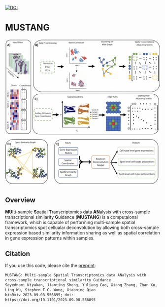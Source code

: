 [![DOI](https://zenodo.org/badge/326273034.svg)](https://zenodo.org/badge/latestdoi/326273034)
# MUSTANG
![GitHub Logo](/Miscel/Fig1_A4_cropped.png)
## Overview
**MU**lti-sample **S**patial **T**ranscriptomics data **AN**alysis with cross-sample transcriptional similarity **G**uidance (**MUSTANG**) is a computaional framework, which is capable of performing multi-sample spatial transcriptomics spot cellualar deconvolution by allowing both cross-sample expression based similarity information sharing as well as spatial correlation in gene expression patterns within samples.

## Citation

If you use this code, please cite the [preprint](https://www.biorxiv.org/content/10.1101/2023.09.08.556895v1):

```
MUSTANG: MUlti-sample Spatial Transcriptomics data ANalysis with cross-sample transcriptional similarity Guidance
Seyednami Niyakan, Jianting Sheng, Yuliang Cao, Xiang Zhang, Zhan Xu, Ling Wu, Stephen T.C. Wong, Xiaoning Qian
bioRxiv 2023.09.08.556895; doi: https://doi.org/10.1101/2023.09.08.556895
```
